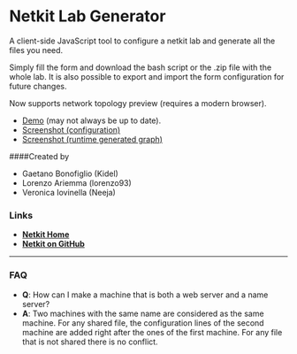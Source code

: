 # Netkit Lab Generator
A client-side JavaScript tool to configure a netkit lab and generate all the files you need.

Simply fill the form and download the bash script or the .zip file with the whole lab. 
It is also possible to export and import the form configuration for future changes.

Now supports network topology preview (requires a modern browser).

* [Demo](http://bytearound.com/jobs/nlg/) (may not always be up to date).
* [Screenshot (configuration)](https://raw.githubusercontent.com/Kidel/Netkit-Lab-Generator/master/images/screencapture-1460378558427.png)
* [Screenshot (runtime generated graph)](https://raw.githubusercontent.com/Kidel/Netkit-Lab-Generator/master/images/screencapture-1460378572119.png)


####Created by

   * Gaetano Bonofiglio (Kidel)
   * Lorenzo Ariemma (lorenzo93)
   * Veronica Iovinella (Neeja)

### Links

 * [**Netkit Home**](http://wiki.netkit.org/index.php/Main_Page)
 * [**Netkit on GitHub**](https://github.com/maxonthegit/netkit-core)

***

### FAQ

* **Q**: How can I make a machine that is both a web server and a  name server?
* **A**: Two machines with the same name are considered as the same machine. For any shared file, the configuration lines of the second machine are added right after the ones of the first machine. For any file that is not shared there is no conflict.
